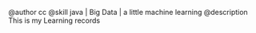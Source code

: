 @author cc
@skill java | Big Data | a little machine learning
@description This is my Learning records
